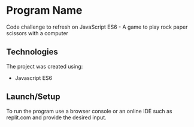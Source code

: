 # Program Name

Code challenge to refresh on JavaScript ES6 - A game to play rock paper scissors with a computer

## Technologies
The project was created using:
* Javascript ES6

## Launch/Setup 
To run the program use a browser console or an online IDE such as replit.com and provide the desired input.
